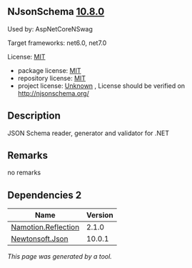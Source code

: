NJsonSchema [10.8.0](https://www.nuget.org/packages/NJsonSchema/10.8.0)
--------------------

Used by: AspNetCoreNSwag

Target frameworks: net6.0, net7.0

License: [MIT](../../../../licenses/mit) 

- package license: [MIT](https://licenses.nuget.org/MIT) 
- repository license: [MIT](https://github.com/RicoSuter/NJsonSchema) 
- project license: [Unknown](http://njsonschema.org/) , License should be verified on http://njsonschema.org/

Description
-----------
JSON Schema reader, generator and validator for .NET

Remarks
-----------
no remarks


Dependencies 2
-----------

|Name|Version|
|----------|:----|
|[Namotion.Reflection](../../../../packages/nuget.org/namotion.reflection/2.1.0)|2.1.0|
|[Newtonsoft.Json](../../../../packages/nuget.org/newtonsoft.json/10.0.1)|10.0.1|

*This page was generated by a tool.*